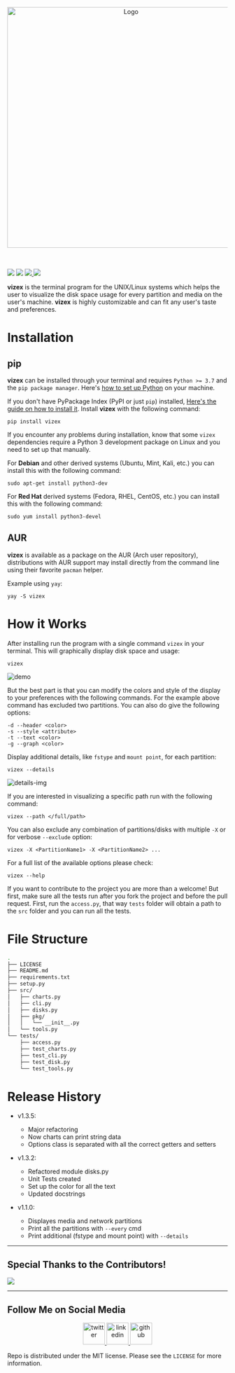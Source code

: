 <p align="center">
	<img title="Logo" src="https://i.imgur.com/Jt0V0ce.png" width=550>
	<br>
	<br>
	<br>
</p>
<p>
	<a href="https://pypi.org/project/vizex/"><img src="https://img.shields.io/github/v/release/bexxmodd/vizex?color=beige&style=flat-square"></a>
	<a href=""><img src="https://img.shields.io/pypi/pyversions/vizex?color=orange&style=flat-square"></a>
	<a href="https://paypal.me/bexxmodd?locale.x=en_US"><img src="https://img.shields.io/badge/donate-paypal-blue?style=flat-square"> </a>
	<a href="./LICENSE.md"><img src="https://img.shields.io/pypi/l/vizex?color=g&style=flat-square"></a>
</p>

**vizex** is the terminal program for the UNIX/Linux systems which helps the user to visualize the disk space usage for every partition and media on the user's machine. **vizex** is highly customizable and can fit any user's taste and preferences.



# Installation

## pip

**vizex** can be installed through your terminal and requires `Python >= 3.7` and the `pip package manager`. Here's [how to set up Python](https://realpython.com/installing-python/) on your machine.

If you don't have PyPackage Index (PyPI or just `pip`) installed, [Here's the guide on how to install it](https://www.tecmint.com/install-pip-in-linux/). Install **vizex** with the following command:
```
pip install vizex
```

If you encounter any problems during installation, know that some `vizex` dependencies require a Python 3 development package on Linux and you need to set up that manually.

For **Debian** and other derived systems (Ubuntu, Mint, Kali, etc.) you can install this with the following command:
```
sudo apt-get install python3-dev
```

For **Red Hat** derived systems (Fedora, RHEL, CentOS, etc.) you can install this with the following command:
```
sudo yum install python3-devel
```


## AUR
**vizex** is available as a package on the AUR (Arch user repository), distributions with AUR support may install directly from the command line using their favorite `pacman` helper.

Example using `yay`:
```
yay -S vizex
```

# How it Works

After installing run the program with a single command `vizex` in your terminal. This will graphically display disk space and usage:

```
vizex
```

![demo](https://i.imgur.com/OiPWWJf.png)

But the best part is that you can modify the colors and style of the display to your preferences with the following commands. For the example above command has excluded two partitions. You can also do give the following options:

```
-d --header <color>
-s --style <attribute>
-t --text <color>
-g --graph <color>
```

Display additional details, like `fstype` and `mount point`, for each partition:
```
vizex --details
```
![details-img](https://i.imgur.com/ThILQMo.png)

If you are interested in visualizing a specific path run with the following command:
```
vizex --path </full/path>
```

You can also exclude any combination of partitions/disks with multiple `-X` or for verbose `--exclude` option:
```
vizex -X <PartitionName1> -X <PartitionName2> ...
```

For a full list of the available options please check:
```
vizex --help
```

If you want to contribute to the project you are more than a welcome! But first, make sure all the tests run after you fork the project and before the pull request. First, run the `access.py`, that way `tests` folder will obtain a path to the `src` folder and you can run all the tests.

# File Structure

```bash
.
├── LICENSE
├── README.md
├── requirements.txt
├── setup.py
├── src/
│   ├── charts.py
│   ├── cli.py
│   ├── disks.py
│   ├── pkg/
│   │   └── __init__.py
│   └── tools.py
└── tests/
    ├── access.py
    ├── test_charts.py
    ├── test_cli.py
    ├── test_disk.py
    └── test_tools.py
```

# Release History
- v1.3.5:
	- Major refactoring
	- Now charts can print string data
	- Options class is separated with all the correct getters and setters
	
- v1.3.2:
	- Refactored module disks.py
	- Unit Tests created
	- Set up the color for all the text
	- Updated docstrings

- v1.1.0:
	- Displayes media and network partitions
	- Print all the partitions with `--every` cmd
	- Print additional (fstype and mount point) with `--details`

----
## Special Thanks to the Contributors!

<a href="https://github.com/bexxmodd/vizex/graphs/contributors">
  <img src="https://contributors-img.web.app/image?repo=bexxmodd/vizex" />
</a>

------
## Follow Me on Social Media
<p align="center">
	<a href="https://www.twitter.com/bexxmodd">
        	<img alt="twitter" src="https://i.imgur.com/fFlVB1c.png" height=50>
	</a>
	<a href="https://www.linkedin.com/in/bmodebadze">
        	<img alt="linkedin" src="https://i.imgur.com/wcvwfoZ.png" height=50>
	</a>
	<a href="https://www.github.com/bexxmodd">
        	<img alt="github" src="https://i.imgur.com/gnDF5oQ.png" height=50>
	</a>
</p>


Repo is distributed under the MIT license. Please see the `LICENSE` for more information.
